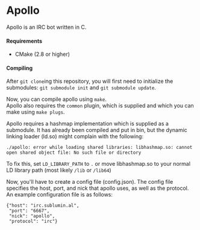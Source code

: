 # Apollo
Apollo is an IRC bot written in C.

#### Requirements

 * CMake (2.8 or higher)

#### Compiling
After `git clone`ing this repository, you will first need to initialize the submodules: `git submodule init` and `git submodule update`.

Now, you can compile apollo using `make`.  
Apollo also requires the `common` plugin, which is supplied and which you can make using `make plugs`.

Apollo requires a hashmap implementation which is supplied as a submodule. It has already been compiled and put in bin, but the dynamic linking loader (ld.so) might complain with the following:  

`./apollo: error while loading shared libraries: libhashmap.so: cannot open shared object file: No such file or directory`

To fix this, set `LD_LIBRARY_PATH` to `.` or move libhashmap.so to your normal LD library path (most likely `/lib` or `/lib64`)

Now, you'll have to create a config file (config.json). The config file specifies the host, port, and nick that apollo uses, as well as the protocol.  
An example configuration file is as follows:
    
    {"host": "irc.sublumin.al",
     "port": "6667",
     "nick": "apollo",
     "protocol": "irc"}
    

